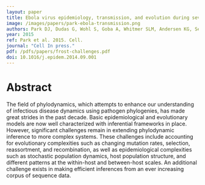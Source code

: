 ```yaml
---
layout: paper
title: Ebola virus epidemiology, transmission, and evolution during seven months in Sierra Leone. 
image: /images/papers/park-ebola-transmission.png
authors: Park DJ, Dudas G, Wohl S, Goba A, Whitmer SLM, Andersen KG, Sealfon RS, Ladner JT, Kugelman JR, Matranga CB, Winnicki SM, Qu J, Gire SK, Gladden-Young A, Jalloh S, Nosamiefan D, Yowziak NL, Moses L, Jiang P, Lin AE, Schaffner SF, Bird B, Towner J, Mamoh M, Gbakie M, Kanneh L, Kargbo D, Massally JLB, Kamara FK, Konuwa E, Sellu J, Jalloh AA, Mustapha I, Foday M, Yillah M, Erickson BR, Sealy T, Blau D, Paddock C, Brault A, Amman B, Basile J, Bearden S, Belser J, Bergeron E, Campbell S, Chakrabarti A, Dodd K, Flint M, Gibbons A, Goodman C, Klena J, McMullan L, Morgan L, Russell B, Salzer J, Sanchez A, Wang D, Jungreis I, Tomkins-Tinch C, Kislyuk A, Lin MF, Chapman S, MacInnis B, Matthews A, Bochicchio J, Hensley LE, Kuhn JH, Nusbaum C, Scheiffelin JS, Birren BW, Forget M, Nichol ST, Palacios GF, Ndiaye D, Happi C, Gevao SM, Vandi MA, Kargbo B, Holmes EC, Bedford T, Gnirke A, Ströher U, Rambaut A, Garry RF, Sabeti PC.
year: 2015
ref: Park et al. 2015. Cell.
journal: "Cell In press."
pdf: /pdfs/papers/frost-challenges.pdf
doi: 10.1016/j.epidem.2014.09.001
---
```


# Abstract

The field of phylodynamics, which attempts to enhance our understanding of infectious disease dynamics using pathogen phylogenies, has made great strides in the past decade. Basic epidemiological and evolutionary models are now well characterized with inferential frameworks in place. However, significant challenges remain in extending phylodynamic inference to more complex systems. These challenges include accounting for evolutionary complexities such as changing mutation rates, selection, reassortment, and recombination, as well as epidemiological complexities such as stochastic population dynamics, host population structure, and different patterns at the within-host and between-host scales. An additional challenge exists in making efficient inferences from an ever increasing corpus of sequence data.
